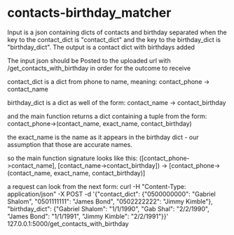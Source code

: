 # contacts-birthday_matcher
Input is a json containing dicts of contacts and birthday separated when the key to the contact_dict is "contact_dict"
 and the key to the birthday_dict is "birthday_dict".
 The output is a contact dict with birthdays added

The input json should be Posted to the uploaded url with /get_contacts_with_birthday in order for the outcome to receive

contact_dict is a dict from phone to name, meaning:
contact_phone -> contact_name

birthday_dict is a dict as well of the form:
contact_name -> contact_birthday

and the main function returns a dict containing a tuple from the form:
contact_phone->(contact_name, exact_name, contact_birthday)

the exact_name is the name as it appears in the birthday dict - our assumption that those are accurate names.

so the main function signature looks like this:
([contact_phone->contact_name], [contact_name->contact_birthday]) ->
[contact_phone->(contact_name, exact_name, contact_birthday)]

a request can look from the next form:
curl -H "Content-Type: application/json" -X POST -d
'{"contact_dict": {"0500000000": "Gabriel Shalom", "0501111111": "James Bond", "0502222222": "Jimmy Kimble"},
"birthday_dict": {"Gabriel Shalom": "1/1/1990", "Gab Shal": "2/2/1990", "James Bond": "1/1/1991", "Jimmy Kimble": "2/2/1991"}}'
127.0.0.1:5000/get_contacts_with_birthday
